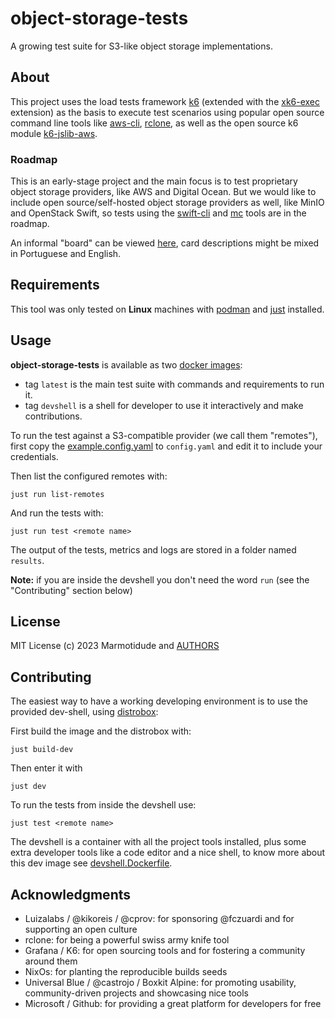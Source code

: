 # object-storage-tests
A growing test suite for S3-like object storage implementations.

## About
This project uses the load tests framework [k6](https://github.com/grafana/k6) (extended
with the [xk6-exec](https://github.com/grafana/xk6-exec) extension) as the basis
to execute test scenarios using popular open source command line tools
like [aws-cli](https://aws.amazon.com/cli/), [rclone](https://rclone.org/), as well as
the open source k6 module [k6-jslib-aws](https://github.com/grafana/k6-jslib-aws).

### Roadmap
This is an early-stage project and the main focus is to test proprietary
object storage providers, like AWS and Digital Ocean. But we would like
to include open source/self-hosted object storage providers as well,
like MinIO and OpenStack Swift, so tests using the
[swift-cli](https://docs.openstack.org/ocata/cli-reference/swift.html) and
[mc](https://min.io/docs/minio/linux/reference/minio-mc.html) tools are in the roadmap.

An informal "board" can be viewed [here](https://github.com/orgs/marmotitude/projects/2), card
descriptions might be mixed in Portuguese and English.

## Requirements

This tool was only tested on **Linux** machines with
[podman](https://podman.io/docs/installation#installing-on-linux) and
[just](https://just.systems/man/en/chapter_5.html) installed.

## Usage

**object-storage-tests** is available as two [docker images](https://hub.docker.com/r/fczuardi/object-storage-tests):
  - tag `latest` is the main test suite with commands and requirements to run it.
  - tag `devshell` is a shell for developer to use it interactively and make contributions.

To run the test against a S3-compatible provider (we call them "remotes"), first
copy the [example.config.yaml](./example.config.yaml) to `config.yaml` and edit it to
include your credentials.

Then list the configured remotes with:
```
just run list-remotes
```

And run the tests with:
```
just run test <remote name>
```

The output of the tests, metrics and logs are stored in a folder named `results`.

**Note:** if you are inside the devshell you don't need the word `run` (see the "Contributing" section below)


## License

MIT License (c) 2023 Marmotidude and [AUTHORS](./AUTHORS)

## Contributing

The easiest way to have a working developing environment is to use the provided dev-shell,
using [distrobox](https://distrobox.it/#installation):

First build the image and the distrobox with:
```
just build-dev
```

Then enter it with
```
just dev
```

To run the tests from inside the devshell use:
```
just test <remote name>
```

The devshell is a container with all the project tools installed, plus some extra developer
tools like a code editor and a nice shell, to know more about this dev image see
[devshell.Dockerfile](./devshell.Dockerfile).

## Acknowledgments

- Luizalabs / @kikoreis / @cprov: for sponsoring @fczuardi and for supporting an open culture
- rclone: for being a powerful swiss army knife tool
- Grafana / K6: for open sourcing tools and for fostering a community around them 
- NixOs: for planting the reproducible builds seeds
- Universal Blue / @castrojo / Boxkit Alpine: for promoting usability, community-driven projects and showcasing nice tools
- Microsoft / Github: for providing a great platform for developers for free
